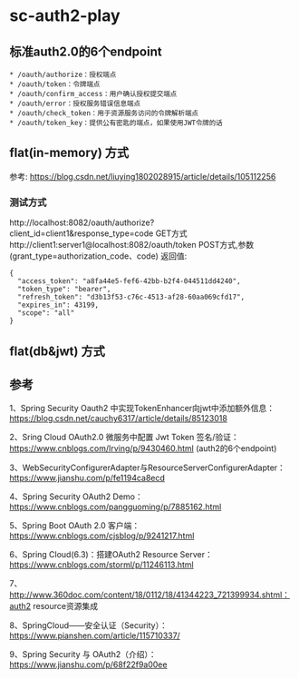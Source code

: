 # sc-auth2-play
## 标准auth2.0的6个endpoint
```
* /oauth/authorize：授权端点
* /oauth/token：令牌端点
* /oauth/confirm_access：用户确认授权提交端点
* /oauth/error：授权服务错误信息端点
* /oauth/check_token：用于资源服务访问的令牌解析端点
* /oauth/token_key：提供公有密匙的端点，如果使用JWT令牌的话
```
## flat(in-memory) 方式
参考: https://blog.csdn.net/liuying1802028915/article/details/105112256
### 测试方式
http://localhost:8082/oauth/authorize?client_id=client1&response_type=code  GET方式
http://client1:server1@localhost:8082/oauth/token  POST方式,参数(grant_type=authorization_code、code)
返回值:
```
{
  "access_token": "a8fa44e5-fef6-42bb-b2f4-044511dd4240",
  "token_type": "bearer",
  "refresh_token": "d3b13f53-c76c-4513-af28-60aa069cfd17",
  "expires_in": 43199,
  "scope": "all"
}
 ```
  
 ## flat(db&jwt) 方式 


## 参考
1、Spring Security Oauth2 中实现TokenEnhancer向jwt中添加额外信息：https://blog.csdn.net/cauchy6317/article/details/85123018

2、Sring Cloud OAuth2.0 微服务中配置 Jwt Token 签名/验证：https://www.cnblogs.com/Irving/p/9430460.html (auth2的6个endpoint)

3、WebSecurityConfigurerAdapter与ResourceServerConfigurerAdapter：https://www.jianshu.com/p/fe1194ca8ecd

4、Spring Security OAuth2 Demo：https://www.cnblogs.com/pangguoming/p/7885162.html

5、Spring Boot OAuth 2.0 客户端：https://www.cnblogs.com/cjsblog/p/9241217.html

6、Spring Cloud(6.3)：搭建OAuth2 Resource Server：https://www.cnblogs.com/storml/p/11246113.html

7、http://www.360doc.com/content/18/0112/18/41344223_721399934.shtml：auth2 resource资源集成

8、SpringCloud——安全认证（Security）：https://www.pianshen.com/article/115710337/

9、Spring Security 与 OAuth2（介绍）：https://www.jianshu.com/p/68f22f9a00ee


